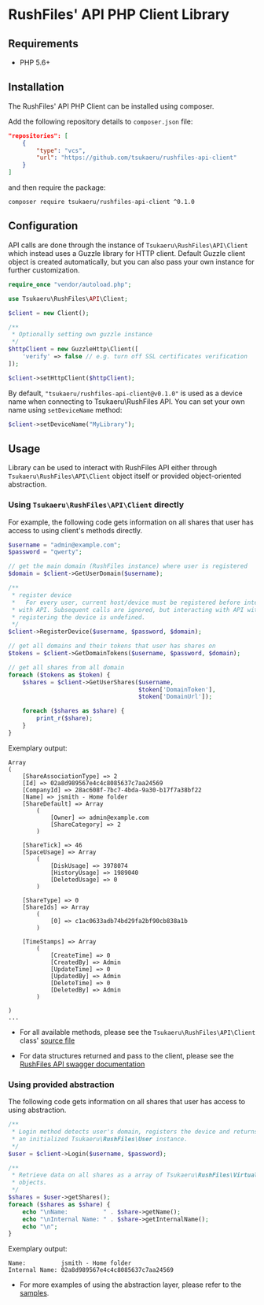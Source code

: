 # RushFiles' API PHP Client Library #

## Requirements

* PHP 5.6+

## Installation

The RushFiles' API PHP Client can be installed using composer.

Add the following repository details to `composer.json` file:

```json
"repositories": [
    {
        "type": "vcs",
        "url": "https://github.com/tsukaeru/rushfiles-api-client"
    }
]
```

and then require the package:

```
composer require tsukaeru/rushfiles-api-client ^0.1.0
```

## Configuration

API calls are done through the instance of `Tsukaeru\RushFiles\API\Client` which instead uses a Guzzle library for HTTP client. Default Guzzle client object is created automatically, but you can also pass your own instance for further customization.

```php
require_once "vendor/autoload.php";

use Tsukaeru\RushFiles\API\Client;

$client = new Client();

/**
 * Optionally setting own guzzle instance
 */
$httpClient = new GuzzleHttp\Client([
    'verify' => false // e.g. turn off SSL certificates verification
]);

$client->setHttpClient($httpClient);
```

By default, `"tsukaeru/rushfiles-api-client@v0.1.0"` is used as a device name when connecting to Tsukaeru\RushFiles API. You can set your own name using `setDeviceName` method:

```php
$client->setDeviceName("MyLibrary");
```

## Usage

Library can be used to interact with RushFiles API either through `Tsukaeru\RushFiles\API\Client` object itself or provided object-oriented abstraction.

### Using `Tsukaeru\RushFiles\API\Client` directly

For example, the following code gets information on all shares that user has access to using client's methods directly.

```php
$username = "admin@example.com";
$password = "qwerty";

// get the main domain (RushFiles instance) where user is registered
$domain = $client->GetUserDomain($username);

/**
 * register device
 *   For every user, current host/device must be registered before interacting
 * with API. Subsequent calls are ignored, but interacting with API without
 * registering the device is undefined.
 */
$client->RegisterDevice($username, $password, $domain);

// get all domains and their tokens that user has shares on
$tokens = $client->GetDomainTokens($username, $password, $domain);

// get all shares from all domain
foreach ($tokens as $token) {
    $shares = $client->GetUserShares($username,
                                     $token['DomainToken'],
                                     $token['DomainUrl']);

    foreach ($shares as $share) {
        print_r($share);
    }
}
```

Exemplary output:

```
Array
(
    [ShareAssociationType] => 2
    [Id] => 02a8d989567e4c4c8085637c7aa24569
    [CompanyId] => 28ac608f-7bc7-4bda-9a30-b17f7a38bf22
    [Name] => jsmith - Home folder
    [ShareDefault] => Array
        (
            [Owner] => admin@example.com
            [ShareCategory] => 2
        )

    [ShareTick] => 46
    [SpaceUsage] => Array
        (
            [DiskUsage] => 3978074
            [HistoryUsage] => 1989040
            [DeletedUsage] => 0
        )

    [ShareType] => 0
    [ShareIds] => Array
        (
            [0] => c1ac0633adb74bd29fa2bf90cb838a1b
        )

    [TimeStamps] => Array
        (
            [CreateTime] => 0
            [CreatedBy] => Admin
            [UpdateTime] => 0
            [UpdatedBy] => Admin
            [DeleteTime] => 0
            [DeletedBy] => Admin
        )

)
...
```
* For all available methods, please see the `Tsukaeru\RushFiles\API\Client` class' [source file](src/API/Client.php)

* For data structures returned and pass to the client, please see the [RushFiles API swagger documentation](https://clientgateway.rushfiles.com/swagger/ui/index#/)

### Using provided abstraction

The following code gets information on all shares that user has access to using abstraction.

```php
/**
 * Login method detects user's domain, registers the device and returns
 * an initialized Tsukaeru\RushFiles\User instance.
 */
$user = $client->Login($username, $password);

/**
 * Retrieve data on all shares as a array of Tsukaeru\RushFiles\VirtualFile\Share
 * objects.
 */
$shares = $user->getShares();
foreach ($shares as $share) {
    echo "\nName:          " . $share->getName();
    echo "\nInternal Name: " . $share->getInternalName();
    echo "\n";
}
```

Exemplary output:

```
Name:          jsmith - Home folder
Internal Name: 02a8d989567e4c4c8085637c7aa24569
```

* For more examples of using the abstraction layer, please refer to the [samples](samples).